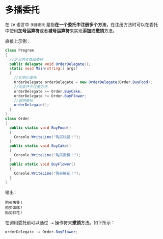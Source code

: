 # 多播委托

在 `C#` 语言中 `多播委托` 是指**在一个委托中注册多个方法**，在注册方法时可以在委托中使用**加号运算符**或者**减号运算符**来实现**添加**或**撤销**方法。

直接上示例：

```csharp
class Program
{
  //定义购买商品委托
  public delegate void OrderDelegate();
  static void Main(string[] args)
  {
    //实例化委托
    OrderDelegate orderDelegate = new OrderDelegate(Order.BuyFood);
    //向委托中注册方法
    orderDelegate += Order.BuyCake;
    orderDelegate += Order.BuyFlower;
    //调用委托
    orderDelegate();
  }
}
class Order
{
  public static void BuyFood()
  {
    Console.WriteLine("购买快餐！");
  }
  public static void BuyCake()
  {
    Console.WriteLine("购买蛋糕！");
  }
  public static void BuyFlower()
  {
    Console.WriteLine("购买鲜花！");
  }
}
```

输出：

```text
购买快餐！
购买蛋糕！
购买鲜花！
```

在调用委托前可以通过 `-=` 操作符来**撤销**方法。如下所示：

```csharp
orderDelegate -= Order.BuyFlower;
```
